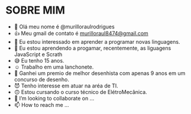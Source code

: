 # SOBRE MIM

- 👋 Olá meu nome é @murilloraulrodrigues
- 👍 Meu gmail de contato é murilloraul8474@gmail.com
- 👀 Eu estou interessado em aprender a programar novas linguagens.
- 🌱 Eu estou aprendendo a progamar, recentemente, as liguagens JavaScript e Scrath
- :sweat_smile: Eu tenho 15 anos.
- :relaxed: Trabalho em uma lanchonete.
- :disguised_face: Ganhei um premio de melhor desenhista com apenas 9 anos em um concurso de desenho.
- :smiling_imp: Tenho interesse em atuar na aréa de TI.
- :upside_down_face: Estou cursando o curso técnico de ElétroMecânica.
- 💞️ I’m looking to collaborate on ...
- 📫 How to reach me ...

<!---
murilloraulrodrigues/murilloraulrodrigues is a ✨ special ✨ repository because its `README.md` (this file) appears on your GitHub profile.
You can click the Preview link to take a look at your changes.
--->

